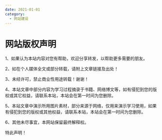 ```yaml
---
date: 2021-01-01
category:
  - 网站建设
---
```


# 网站版权声明
1、如果认为本站内容对您有帮助，欢迎分享转发，以帮助更多需要的朋友。  

2、如在个人媒体全文或部分转载，请附上文章链接及出处！  

3、未经许可，禁止商业性用途转载！谢谢！  

4、本站文章中部分内容为学习过程摘录于书籍、网络博文等，如有侵犯到您的版权或其它权益，请联系本站，本站会在第一时间为您删除。

5、本站文章中演示所用图片素材，部分来源于网络，仅用来演示学习使用，如果有侵犯到您的版权或其他权益，请联系本站，本站会在第一时间为您删除。

6、其他未尽事宜，本网站保留最终解释权。

特此声明！